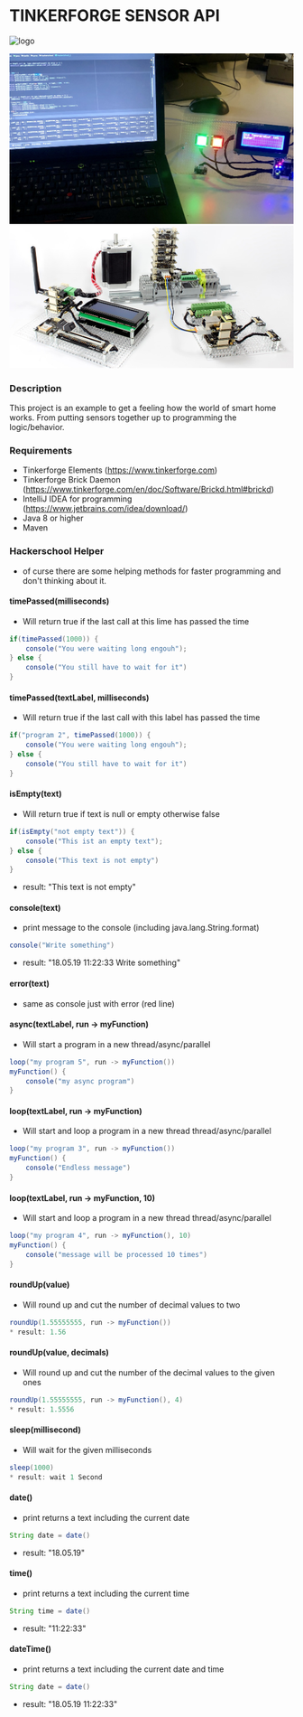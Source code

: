 # TINKERFORGE SENSOR API

![logo](https://upload.wikimedia.org/wikipedia/commons/thumb/5/54/Tinkerforge_logo.svg/1599px-Tinkerforge_logo.svg.png "Tinkerforge logo")

![logo](pictureEx_01.jpg "pictureEx_01")
![logo](pictureEx_02.jpg "pictureEx_02")

### Description
This project is an example to get a feeling how the world of smart home works.
From putting sensors together up to programming the logic/behavior.

### Requirements
* Tinkerforge Elements (https://www.tinkerforge.com)
* Tinkerforge Brick Daemon (https://www.tinkerforge.com/en/doc/Software/Brickd.html#brickd)
* IntelliJ IDEA for programming (https://www.jetbrains.com/idea/download/)
* Java 8 or higher
* Maven

### Hackerschool Helper
* of curse there are some helping methods for faster programming and don't thinking about it.
#### timePassed(milliseconds)
* Will return true if the last call at this lime has passed the time
```java
if(timePassed(1000)) {
    console("You were waiting long engouh");
} else {
    console("You still have to wait for it")
}
```

#### timePassed(textLabel, milliseconds)
* Will return true if the last call with this label has passed the time
```java
if("program 2", timePassed(1000)) {
    console("You were waiting long engouh");
} else {
    console("You still have to wait for it")
}
```

#### isEmpty(text)
* Will return true if text is null or empty otherwise false
```java
if(isEmpty("not empty text")) {
    console("This ist an empty text");
} else {
    console("This text is not empty")
}
```
* result: "This text is not empty"
#### console(text)
* print message to the console (including java.lang.String.format)
```java
console("Write something")
```
* result: "18.05.19 11:22:33 Write something"

#### error(text)
* same as console just with error (red line)

#### async(textLabel, run -> myFunction)
* Will start a program in a new thread/async/parallel 
```java
loop("my program 5", run -> myFunction())
myFunction() {
    console("my async program")
}
```

#### loop(textLabel, run -> myFunction)
* Will start and loop a program in a new thread thread/async/parallel 
```java
loop("my program 3", run -> myFunction())
myFunction() {
    console("Endless message")
}
```

#### loop(textLabel, run -> myFunction, 10)
* Will start and loop a program in a new thread thread/async/parallel 
```java
loop("my program 4", run -> myFunction(), 10)
myFunction() {
    console("message will be processed 10 times")
}
```

#### roundUp(value)
* Will round up and cut the number of decimal values to two  
```java
roundUp(1.55555555, run -> myFunction())
* result: 1.56
```

#### roundUp(value, decimals)
* Will round up and cut the number of the decimal values to the given ones  
```java
roundUp(1.55555555, run -> myFunction(), 4)
* result: 1.5556
```

#### sleep(millisecond)
* Will wait for the given milliseconds  
```java
sleep(1000)
* result: wait 1 Second
```

#### date()
* print returns a text including the current date
```java
String date = date()
```
* result: "18.05.19"

#### time()
* print returns a text including the current time
```java
String time = date()
```
* result: "11:22:33"

#### dateTime()
* print returns a text including the current date and time
```java
String date = date()
```
* result: "18.05.19 11:22:33"